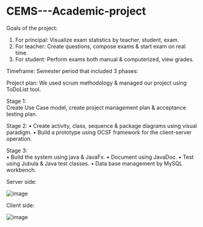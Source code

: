 # CEMS---Academic-project
Goals of the project:
1. For principal: Visualize exam statistics by teacher, student, exam.
2. For teacher: Create questions, compose exams & start exam on real time.
3. For student: Perform exams both manual & computerized, view grades.

Timeframe: 
Semester period that included 3 phases:

Project plan:
We used scrum methodology & managed our project using ToDoList tool.

Stage 1:	
Create Use Case model, create project management plan & acceptance testing plan. 

Stage 2:
•	Create activity, class, sequence & package diagrams using visual paradigm.
•	Build a prototype using OCSF framework for the client-server operation.

Stage 3:	
•	Build the system using java & JavaFx.
•	Document using JavaDoc.
•	Test using Jubula & Java test classes.
•	Data base management by MySQL workbench.

Server side:

![image](https://user-images.githubusercontent.com/55157743/187426555-27defa29-0f0c-4f57-8b3a-8fe1082696e2.png)

Client side:

![image](https://user-images.githubusercontent.com/55157743/187426667-59ddcb28-975a-464c-b879-f2141bb14c07.png)

